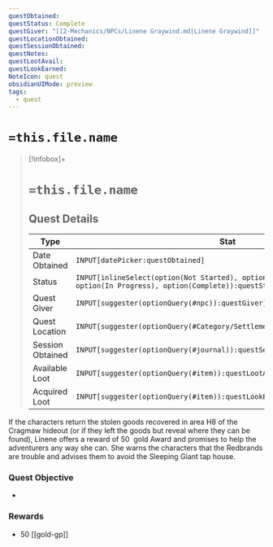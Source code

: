 ```yaml
---
questObtained: 
questStatus: Complete
questGiver: "[[2-Mechanics/NPCs/Linene Graywind.md|Linene Graywind]]"
questLocationObtained: 
questSessionObtained: 
questNotes: 
questLootAvail: 
questLookEarned: 
NoteIcon: quest
obsidianUIMode: preview
tags:
  - quest
---
```


# `=this.file.name`

> [!infobox]+
> # `=this.file.name`
> ## Quest Details
> Type |  Stat |
> ---|---|
> Date Obtained | `INPUT[datePicker:questObtained]` |
> Status | `INPUT[inlineSelect(option(Not Started), option(Ready for party), option(In Progress), option(Complete)):questStatus]` |
> Quest Giver | `INPUT[suggester(optionQuery(#npc)):questGiver]` |
> Quest Location | `INPUT[suggester(optionQuery(#Category/Settlement)):questLocationObtained]` |
> Session Obtained | `INPUT[suggester(optionQuery(#journal)):questSessionObtained]` |
> Available Loot | `INPUT[suggester(optionQuery(#item)):questLootAvail]` |
> Acquired Loot | `INPUT[suggester(optionQuery(#item)):questLookEarned]` |

If the characters return the stolen goods recovered in area H8 of the Cragmaw hideout (or if they left the goods but reveal where they can be found), Linene offers a reward of 50  gold Award and promises to help the adventurers any way she can. She warns the characters that the Redbrands are trouble and advises them to avoid the Sleeping Giant tap house.

### Quest Objective

- 

### Rewards

- 50 [[gold-gp]]
